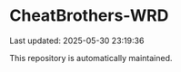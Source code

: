 # CheatBrothers-WRD

Last updated: 2025-05-30 23:19:36

This repository is automatically maintained.
